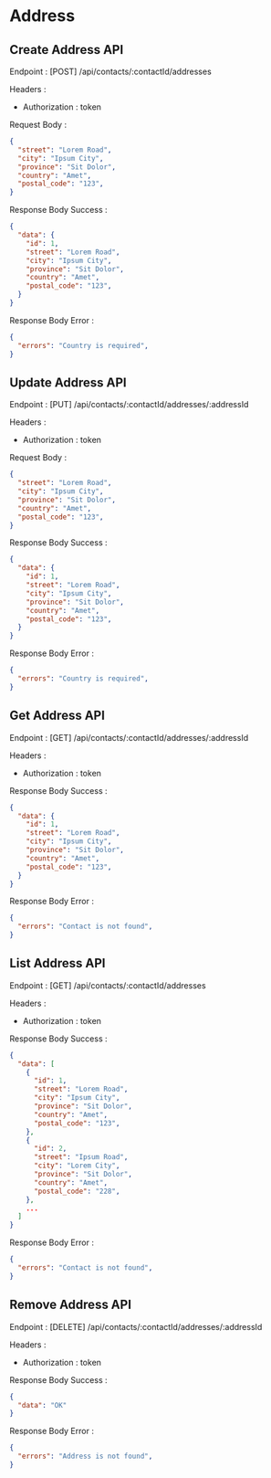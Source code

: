 # Address

## Create Address API
Endpoint : [POST] /api/contacts/:contactId/addresses

Headers : 
- Authorization : token

Request Body :
```json
{
  "street": "Lorem Road",
  "city": "Ipsum City",
  "province": "Sit Dolor",
  "country": "Amet",
  "postal_code": "123",
}
```
Response Body Success :
```json
{
  "data": {
    "id": 1,
    "street": "Lorem Road",
    "city": "Ipsum City",
    "province": "Sit Dolor",
    "country": "Amet",
    "postal_code": "123",
  }
}
```
Response Body Error :
```json
{
  "errors": "Country is required",
}
```

## Update Address API
Endpoint : [PUT] /api/contacts/:contactId/addresses/:addressId

Headers : 
- Authorization : token

Request Body :
```json
{
  "street": "Lorem Road",
  "city": "Ipsum City",
  "province": "Sit Dolor",
  "country": "Amet",
  "postal_code": "123",
}
```
Response Body Success :
```json
{
  "data": {
    "id": 1,
    "street": "Lorem Road",
    "city": "Ipsum City",
    "province": "Sit Dolor",
    "country": "Amet",
    "postal_code": "123",
  }
}
```
Response Body Error :
```json
{
  "errors": "Country is required",
}
```

## Get Address API
Endpoint : [GET] /api/contacts/:contactId/addresses/:addressId

Headers : 
- Authorization : token

Response Body Success :
```json
{
  "data": {
    "id": 1,
    "street": "Lorem Road",
    "city": "Ipsum City",
    "province": "Sit Dolor",
    "country": "Amet",
    "postal_code": "123",
  }
}
```
Response Body Error :
```json
{
  "errors": "Contact is not found",
}
```

## List Address API
Endpoint : [GET] /api/contacts/:contactId/addresses

Headers : 
- Authorization : token

Response Body Success :
```json
{
  "data": [
    {
      "id": 1,
      "street": "Lorem Road",
      "city": "Ipsum City",
      "province": "Sit Dolor",
      "country": "Amet",
      "postal_code": "123",
    },
    {
      "id": 2,
      "street": "Ipsum Road",
      "city": "Lorem City",
      "province": "Sit Dolor",
      "country": "Amet",
      "postal_code": "228",
    },
    ...
  ]
}
```
Response Body Error :
```json
{
  "errors": "Contact is not found",
}
```

## Remove Address API
Endpoint : [DELETE] /api/contacts/:contactId/addresses/:addressId

Headers : 
- Authorization : token

Response Body Success :
```json
{
  "data": "OK"
}
```
Response Body Error :
```json
{
  "errors": "Address is not found",
}
```

